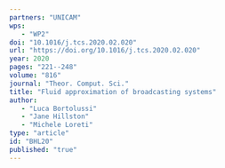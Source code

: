 ```yaml
---
partners: "UNICAM"
wps: 
   - "WP2"
doi: "10.1016/j.tcs.2020.02.020"
url: "https://doi.org/10.1016/j.tcs.2020.02.020"
year: 2020
pages: "221--248"
volume: "816"
journal: "Theor. Comput. Sci."
title: "Fluid approximation of broadcasting systems"
author: 
   - "Luca Bortolussi"
   - "Jane Hillston"
   - "Michele Loreti"
type: "article"
id: "BHL20"
published: "true"
---
```

